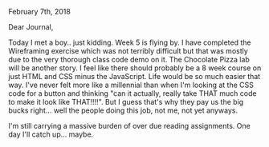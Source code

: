 February 7th, 2018

Dear Journal,

Today I met a boy.. just kidding.  Week 5 is flying by.  I have completed the Wireframing exercise which was not terribly difficult but that was mostly due to the very thorough class code demo on it.  The Chocolate Pizza lab will be another story.   I feel like there should probably be a 8 week course on just HTML and CSS minus the JavaScript.  Life would be so much easier that way.   I've never felt more like a millennial than when I'm looking at the CSS code for a button and thinking "can it actually, really take THAT much code to make it look like THAT!!!!".   But I guess that's why they pay us the big bucks right... well the people doing this job, not me, not yet anyways. 

I'm still carrying a massive burden of over due reading assignments. One day I'll catch up... maybe.  
